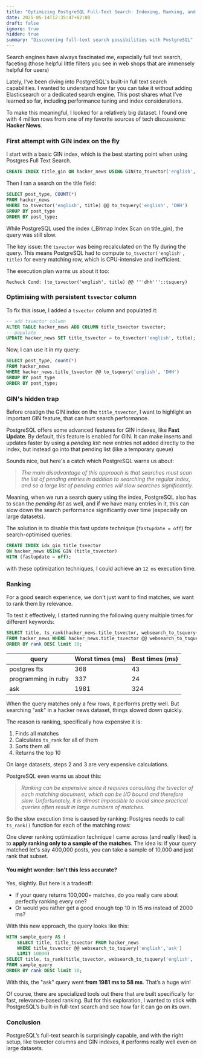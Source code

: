 ```yaml
---
title: "Optimizing PostgreSQL Full-Text Search: Indexing, Ranking, and Speed"
date: 2025-05-14T12:35:47+02:00
draft: false
ignore: true
hidden: true
summary: "Discovering full-text search possibilities with PostgreSQL"
---
```


Search engines have always fascinated me, especially full text search, faceting (those helpful little filters you see in web shops that are immensely helpful for users)

Lately, I've been diving into PostgreSQL's built-in full text search capabilities. I wanted to understand how far you can take it without adding Elasticsearch or a dedicated search engine. This post shares what I’ve learned so far, including performance tuning and index considerations.

To make this meaningful, I looked for a relatively big dataset. I found one with 4 million rows from one of my favorite sources of tech discussions: **Hacker News**.

### First attempt with GIN index on the fly

I start with a basic GIN index, which is the best starting point when using Postgres Full Text Search.
```sql
CREATE INDEX title_gin ON hacker_news USING GIN(to_tsvector('english', title));
```

Then I ran a search on the title field:

```sql
SELECT post_type, COUNT(*)
FROM hacker_news
WHERE to_tsvector('english', title) @@ to_tsquery('english', 'DHH')
GROUP BY post_type
ORDER BY post_type;
```
While PostgreSQL used the index (_Bitmap Index Scan on title_gin), the query was still slow.

The key issue: the `tsvector` was being recalculated on the fly during the query. This means PostgreSQL had to compute `to_tsvector('english', title)` for every matching row, which is CPU-intensive and inefficient.

The execution plan warns us about it too:

```
Recheck Cond: (to_tsvector('english', title) @@ '''dhh'''::tsquery)
```

### Optimising with persistent `tsvector` column

To fix this issue, I added a `tsvector` column and populated it:

```sql
-- add tsvector column
ALTER TABLE hacker_news ADD COLUMN title_tsvector tsvector;
-- populate
UPDATE hacker_news SET title_tsvector = to_tsvector('english', title);
```

Now, I can use it in my query:

```sql
SELECT post_type, count(*)
FROM hacker_news
WHERE hacker_news.title_tsvector @@ to_tsquery('english', 'DHH')
GROUP BY post_type
ORDER BY post_type;
```

### GIN's hidden trap

Before creatign the GIN index on the `title_tsvector`, I want to highlight an important GIN feature, that can hurt search performance.

PostgreSQL offers some advanced features for GIN indexes, like **Fast Update**. By default, this feature is enabled for GIN. It can make inserts and updates faster by using a _pending list_: new entries not added directly to the index, but instead go into that pending list (like a temporary queue)

Sounds nice, but here's a catch which PostgreSQL warns us about:
> _The main disadvantage of this approach is that searches must scan the list of pending entries in addition to searching the regular index, and so a large list of pending entries will slow searches significantly._

Meaning, when we run a search query using the index, PostgreSQL also has to scan the _pending list_ as well, and if we have many entries in it, this can slow down the search performance significantly over time (especially on large datasets).

The solution is to disable this fast update technique (`fastupdate = off`) for search-optimised queries:
```sql
CREATE INDEX idx_gin_title_tsvector
ON hacker_news USING GIN (title_tsvector)
WITH (fastupdate = off);
```

with these optimization techniques, I could achieve an `12 ms` execution time.

### Ranking

For a good search experience, we don't just want to find matches, we want to rank them by relevance.

To test it effectively, I started running the following query multiple times for different keywords:

```sql
SELECT title, ts_rank(hacker_news.title_tsvector, websearch_to_tsquery('english', 'postgres fts')) rank
FROM hacker_news WHERE hacker_news.title_tsvector @@ websearch_to_tsquery('english', 'postgres')
ORDER BY rank DESC limit 10;
```

| query               | Worst times (ms) | Best times (ms) |
|---------------------|------------------|-----------------|
| postgres fts        | 368              | 43              |
| programming in ruby | 337              | 24              |
| ask                 | 1981             | 324             |

When the query matches only a few rows, it performs pretty well. But searching "ask" in a hacker news dataset, things slowed down quickly.

The reason is ranking, specifically how expensive it is:

1. Finds all matches
2. Calculates `ts_rank` for all of them
3. Sorts them all
4. Returns the top 10

On large datasets, steps 2 and 3 are very expensive calculations.

PostgreSQL even warns us about this:

> _Ranking can be expensive since it requires consulting the tsvector of each matching document, which can be I/O bound and therefore slow. Unfortunately, it is almost impossible to avoid since practical queries often result in large numbers of matches._

So the slow execution time is caused by ranking: Postgres needs to call `ts_rank()` function for each of the matching rows:

One clever ranking optimization technique I came across (and really liked) is to **apply ranking only to a sample of the matches**. The idea is: if your query matched let's say 400,000 posts, you can take a sample of 10,000 and just rank that subset.

#### You might wonder: Isn't this less accurate?

Yes, slightly. But here is a tradeoff:

- If your query returns 100,000+ matches, do you really care about perfectly ranking every one?
- Or would you rather get a good enough top 10 in 15 ms instead of 2000 ms?

With this new approach, the query looks like this:

```sql
WITH sample_query AS (
    SELECT title, title_tsvector FROM hacker_news
    WHERE title_tsvector @@ websearch_to_tsquery('english','ask')
    LIMIT 10000)
SELECT title, ts_rank(title_tsvector, websearch_to_tsquery('english', 'ask')) rank
FROM sample_query
ORDER BY rank DESC limit 10;
```

With this, the "ask" query went **from 1981 ms to 58 ms**. That’s a huge win!

Of course, there are specialized tools out there that are built specifically for fast, relevance-based ranking. But for this exploration, I wanted to stick with PostgreSQL’s built-in full-text search and see how far it can go on its own.

### Conclusion

PostgreSQL’s full-text search is surprisingly capable, and with the right setup, like tsvector columns and GIN indexes, it performs really well even on large datasets.
